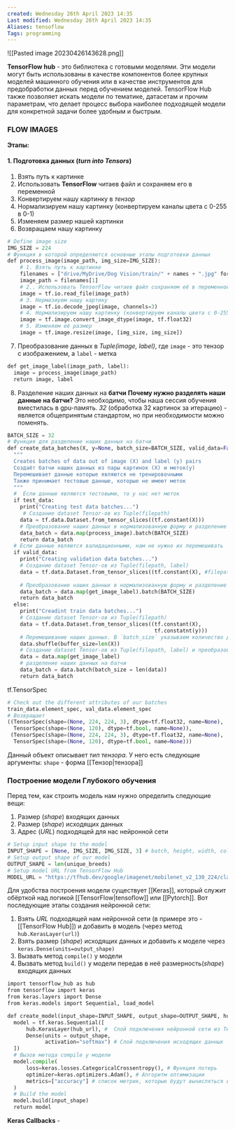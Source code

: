 ```yaml
---
created: Wednesday 26th April 2023 14:35
Last modified: Wednesday 26th April 2023 14:35
Aliases: tensoflow
Tags: programming
---
```


![[Pasted image 20230426143628.png]]

**TensorFlow hub** - это библиотека с готовыми моделями. 
Эти модели могут быть использованы в качестве компонентов более крупных моделей машинного обучения или в качестве инструментов для предобработки данных перед обучением моделей. TensorFlow Hub также позволяет искать модели по тематике, датасетам и прочим параметрам, что делает процесс выбора наиболее подходящей модели для конкретной задачи более удобным и быстрым.


### FLOW IMAGES

**Этапы:**
#### 1. Подготовка данных (*turn into Tensors*)
1. Взять путь к картинке 
2. Использовать **TensorFlow** читаев файл и сохраняем его в переменной
3. Конвертируем нашу картинку в *тензор*
4. Нормализируем нашу картинку (конвертируем каналы цвета с 0-255 в 0-1)
5. Изменяем размер нашей картинки 
6. Возвращаем нашу картинку
```python
# Define image size
IMG_SIZE = 224 
# Функция в которой определяются основные этапы подготовки данных
def process_image(image_path, img_size=IMG_SIZE):
	# 1. Взять путь к картинке
	filenames = ["drive/MyDrive/Dog Vision/train/" + names + ".jpg" for names in labels_csv["id"]]
	image_path = filenames[1]
	# 2.. Использовать TensorFlow читаев файл сохраняем её в переменной
	image = tf.io.read_file(image_path)
	# 3. Нормазиуем нашу картику 
	image = tf.io.decode_jpeg(image, channels=3)
	# 4. Нормализируем нашу картинку (конвертируем каналы цвета с 0-255 в 0-1)
	image = tf.image.convert_image_dtype(image, tf.float32)
	# 5. Изменяем её размер
	image = tf.image.resize(image, [img_size, img_size])
```
7. Преобразование данных в *Tuple(image, label)*, где `image` - это тензор с изображением, а `label` - метка
```python
def get_image_label(image_path, label):
  image = process_image(image_path)
  return image, label
```
8. Разделение наших данных на **батчи**
**Почему нужно разделять наши данные на батчи?**
Это необходимо, чтобы наша сессия обучения вместилась в gpu-память. *32* (обработка 32 картинок за итерацию) - является общепринятым стандартом, но при необходимости можно поменять.  
```python
BATCH_SIZE = 32
# Функция для разделение наших данных на батчи
def create_data_batches(X, y=None, batch_size=BATCH_SIZE, valid_data=False, test_data=False):
  """
  Creates batches of data out of image (X) and label (y) pairs
  Создаёт батчи наших данных из пары картинок (X) и меток(y)
  Перемешивает данные которые являются не тренировочными
  Также принимает тестовые данные, которые не имеют меток
  """
  #  Если данные являются тестовыми, то у нас нет меток
  if test_data:
    print("Creating test data batches...")
     # Создание dataset Tensor-ов из Tuple(filepath)
    data = tf.data.Dataset.from_tensor_slices((tf.constant(X)))
    # Преобразование наших данных в нормализованную форму и разделение на батчи
    data_batch = data.map(process_image).batch(BATCH_SIZE)
    return data_batch
  # Если данные являются валидационными, нам не нужно их перемешивать
  if valid_data:
    print("Creating validation data batches...")
    # Создание dataset Tensor-ов из Tuple(filepath, label)
    data = tf.data.Dataset.from_tensor_slices((tf.constant(X), #filepath
										                                               tf.constant(y))) #labels
	# Преобразование наших данных в нормализованную форму и разделение на батчи
    data_batch = data.map(get_image_label).batch(BATCH_SIZE)
    return data_batch
  else:
    print("Creadint train data batches...")
    # Создание dataset Tensor-ов из Tuple(filepath)
    data = tf.data.Dataset.from_tensor_slices((tf.constant(X),
                                               tf.constatnt(y)))
    # Перемешивание наших данных. В `batch_size` указываем количество данных, участвующих в перемешке
    data.shuffle(buffer_size=len(X))  
    # Создание dataset Tensor-ов из Tuple(filepath, label) и преобразование наших данных в TF objecty
    data = data.map(get_image_label)
    # разделение наших данных на батчи
    data_batch = data.batch(batch_size = len(data))
    return data_batch
```

tf.TensorSpec
```python
# Check out the different attributes of our batches
train_data.element_spec, val_data.element_spec
# Возвращает
((TensorSpec(shape=(None, 224, 224, 3), dtype=tf.float32, name=None),
  TensorSpec(shape=(None, 120), dtype=tf.bool, name=None)),
 (TensorSpec(shape=(None, 224, 224, 3), dtype=tf.float32, name=None),
  TensorSpec(shape=(None, 120), dtype=tf.bool, name=None)))
```
Данный объект описывает *тип тензора*. У него есть следующие аргументы:
`shape` - форма [[Тензор|тензора]]



### Построение модели Глубокого обучения
Перед тем, как строить модель нам нужно определить следующие вещи:
1. Размер (*shape*) входящих данных
2. Размер (*shape*) исходящих данных
3. Адрес (*URL*) подходящей для нас нейронной сети 

```python
# Setup input shape to the model
INPUT_SHAPE = [None, IMG_SIZE, IMG_SIZE, 3] # batch, height, width, colour channels
# Setup output shape of our model
OUTPUT_SHAPE = len(unique_breeds)
# Setup model URL from TensorFlow Hub
MODEL_URL = "https://tfhub.dev/google/imagenet/mobilenet_v2_130_224/classification/5"
```

Для удобства построения модели существует [[Keras]], который служит обёрткой над логикой [[TensorFlow|tensoflow]] или [[Pytorch]].
Вот последующие этапы создания нейронной сети:

1. Взять *URL* подходящей нам нейронной сети (в примере это - [[TensorFlow Hub]]) и добавить в модель (через метод `hub.KerasLayer(url)`)
2. Взять размер (*shape*) исходящих данных и добавить к моделе через `keras.Dense(units=output_shape)`
3. Вызвать метод `compile()` у модели
4. Вызвать метод `build()` у модели передав в неё размерность(*shape*) входящих данных

```python
import tensorflow_hub as hub
from tensorflow import keras
from keras.layers import Dense
from keras.models import Sequential, load_model

def create_model(input_shape=INPUT_SHAPE, output_shape=OUTPUT_SHAPE, hub_url=MODEL_URL):
  model = tf.keras.Sequential([
      hub.KerasLayer(hub_url), #  Слой подключения нейронной сети из TensorFlow Hub
      Dense(units = output_shape, 
            activation="softmax") # Слой подключения исходящих данных
  ])
  # Вызов метода compile у модели
  model.compile(
      loss=keras.losses.CategoricalCrossentropy(), # Функция потерь 
      optimizer=keras.optimizers.Adam(), # Алгоритм оптимизации
      metrics=["accuracy"] # список метрик, которые будут вычисляться в процессе вычисления модели
  )
  # Build the model
  model.build(input_shape)
  return model
```


**Keras Callbacks** - 